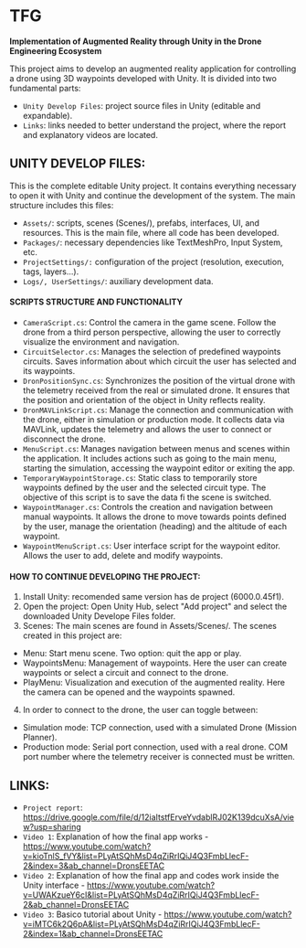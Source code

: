# TFG
**Implementation of Augmented Reality through Unity in the Drone Engineering Ecosystem** 

This project aims to develop an augmented reality application for controlling a drone using 3D waypoints developed with Unity. It is divided into two fundamental parts:
- `Unity Develop Files`: project source files in Unity (editable and expandable).
- `Links`: links needed to better understand the project, where the report and explanatory videos are located.

## UNITY DEVELOP FILES:
This is the complete editable Unity project. It contains everything necessary to open it with Unity and continue the development of the system. The main structure includes this files:
- `Assets/`: scripts, scenes (Scenes/), prefabs, interfaces, UI, and resources. This is the main file, where all code has been developed.
- `Packages/`: necessary dependencies like TextMeshPro, Input System, etc.
- `ProjectSettings/:` configuration of the project (resolution, execution, tags, layers...).
- `Logs/, UserSettings/`: auxiliary development data.

#### SCRIPTS STRUCTURE AND FUNCTIONALITY
- `CameraScript.cs`: Control the camera in the game scene. Follow the drone from a third person perspective, allowing the user to correctly visualize the environment and navigation.
- `CircuitSelector.cs`: Manages the selection of predefined waypoints circuits. Saves information about which circuit the user has selected and its waypoints.
- `DronPositionSync.cs`: Synchronizes the position of the virtual drone with the telemetry received from the real or simulated drone. It ensures that the position and orientation of the object in Unity reflects reality.
- `DronMAVLinkScript.cs`: Manage the connection and communication with the drone, either in simulation or production mode. It collects data via MAVLink, updates the telemetry and allows the user to connect or disconnect the drone.
- `MenuScript.cs`: Manages navigation between menus and scenes within the application. It includes actions such as going to the main menu, starting the simulation, accessing the waypoint editor or exiting the app.
- `TemporaryWaypointStorage.cs`: Static class to temporarily store waypoints defined by the user and the selected circuit type. The objective of this script is to save the data fi the scene is switched.
- `WaypointManager.cs`: Controls the creation and navigation between manual waypoints. It allows the drone to move towards points defined by the user, manage the orientation (heading) and the altitude of each waypoint.
- `WaypointMenuScript.cs`: User interface script for the waypoint editor. Allows the user to add, delete and modify waypoints.

#### HOW TO CONTINUE DEVELOPING THE PROJECT:
1. Install Unity: recomended same version has de project (6000.0.45f1).
2. Open the project: Open Unity Hub, select "Add project" and select the downloaded Unity Develope Files folder.
3. Scenes: The main scenes are found in Assets/Scenes/. The scenes created in this project are:
  - Menu: Start menu scene. Two option: quit the app or play.
  - WaypointsMenu: Management of waypoints. Here the user can create waypoints or select a circuit and connect to the drone.
  - PlayMenu: Visualization and execution of the augmented reality. Here the camera can be opened and the waypoints spawned.
4. In order to connect to the drone, the user can toggle between:
  - Simulation mode: TCP connection, used with a simulated Drone (Mission Planner).
  - Production mode: Serial port connection, used with a real drone. COM port number where the telemetry receiver is connected must be written.



## LINKS:
- `Project report`: https://drive.google.com/file/d/12iaItstfErveYvdablRJ02K139dcuXsA/view?usp=sharing
- `Video 1`: Explanation of how the final app works - https://www.youtube.com/watch?v=kioTnlS_fVY&list=PLyAtSQhMsD4qZiRrIQiJ4Q3FmbLlecF-2&index=3&ab_channel=DronsEETAC
- `Video 2`: Explanation of how the final app and codes work inside the Unity interface - https://www.youtube.com/watch?v=UWAKzueY6cI&list=PLyAtSQhMsD4qZiRrIQiJ4Q3FmbLlecF-2&ab_channel=DronsEETAC
- `Video 3`: Basico tutorial about Unity - https://www.youtube.com/watch?v=iMTC6k2Q6pA&list=PLyAtSQhMsD4qZiRrIQiJ4Q3FmbLlecF-2&index=1&ab_channel=DronsEETAC

